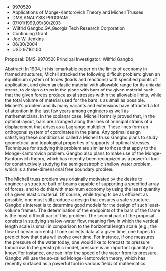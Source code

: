 
* 9970520
* Applications of Monge-Kantorovich Theory and Michell Trusses
* DMS,ANALYSIS PROGRAM
* 07/01/1999,09/30/2003
* Wilfrid Gangbo,GA,Georgia Tech Research Corporation
* Continuing Grant
* Joe W. Jenkins
* 06/30/2004
* USD 97,161.00

Proposal: DMS-9970520 Principal Investigator: Wilfrid Gangbo

Abstract: In 1904, in his remarkable paper on the limits of economy in framed
structures, Michell attacked the following difficult problem: given an
equilibrium system of forces (loads and reactions) with specified points of
application, and given an elastic material with allowable range for its uniaxial
stress, to design a truss in the plane with bars of the given material such that
the given forces produce axial stresses within the allowable limits, while the
total volume of material used for the bars is as small as possible. Michell's
problem and its many variants and extensions have attracted a lot of attention
in the last few years among engineers as well as mathematicians. In the coplanar
case, Michell formally proved that, in the optimal layout, bars are arranged
along the lines of principal strains of a displacement that arises as a Lagrange
multiplier. These lines form an orthogonal system of coordinates in the plane.
Any optimal design satisfying these conditions is called a Michell truss. Gangbo
plans to study geometrical and topological properties of supports of optimal
stresses. Techniques for studying this problem are similar to those that apply
to the Monge-Kantorovich problem. Gangbo also plans to make use of the Monge-
Kantorovich theory, which has recently been recognized as a powerful tool for
constructively studying the semigeostrophic shallow water problem, which is a
three-dimensional free boundary problem.

The Michell truss problem was originally motivated by the desire to engineer a
structure built of beams capable of supporting a specified array of forces, and
to do this with maximum economy by using the least quantity of a given elastic
material. Of course, while trying to be as efficient as possible, one must still
produce a design that ensures a safe structure. Gangbo's interest is to
determine good models for the design of such least-volume frames. The
determination of the endpoints of the bars of the frame is the most difficult
part of this problem. The second part of the proposal consists in studying
shallow-water flow, meaning flow in which the vertical length scale is small in
comparison to the horizontal length scale (e.g., the flow of ocean currents). If
one collects data at a given time, one hopes to predict how that data will
evolve over time. For instance, if one measures the pressure of the water today,
one would like to forecast its pressure tomorrow. In the geostrophic model,
pressure is an important quantity to know. For instance, one can infer the speed
of the water from its pressure. Gangbo will use the so-called Monge-Kantorovich
theory, which has recently surfaced as a powerful tool in various fields of
mathematics.


